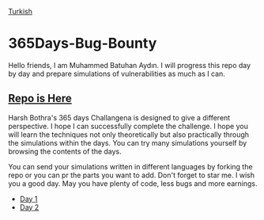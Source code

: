 [Turkish](https://github.com/Batuhanaydnn/365Days-Bug-Bounty/blob/master/translations/BeniOku.md)

# 365Days-Bug-Bounty

Hello friends, I am Muhammed Batuhan Aydın. I will progress this repo day by day and prepare simulations of vulnerabilities as much as I can.

## [Repo is Here](https://github.com/harsh-bothra/learn365/tree/main)

Harsh Bothra's 365 days Challangena is designed to give a different perspective. I hope I can successfully complete the challenge. I hope you will learn the techniques not only theoretically but also practically through the simulations within the days. You can try many simulations yourself by browsing the contents of the days.

You can send your simulations written in different languages by forking the repo or you can pr the parts you want to add. Don't forget to star me. I wish you a good day. May you have plenty of code, less bugs and more earnings.

 - [Day 1](https://github.com/Batuhanaydnn/365Days-Bug-Bounty/blob/master/day1/day1.md)
 - [Day 2](https://github.com/Batuhanaydnn/365Days-Bug-Bounty/blob/master/day2/day2.md)